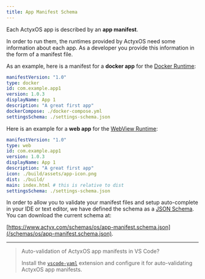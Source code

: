 ```yaml
---
title: App Manifest Schema
---
```


Each ActyxOS app is described by an **app manifest**.

In order to run them, the runtimes provided by ActyxOS need some information about each app. As a developer you provide this information in the form of a manifest file.

As an example, here is a manifest for a **docker app** for the [Docker Runtime](/docs/os/advanced-guides/actyxos-on-docker):

```yaml
manifestVersion: "1.0"
type: docker
id: com.example.app1
version: 1.0.3
displayName: App 1
description: "A great first app"
dockerCompose: ./docker-compose.yml
settingsSchema: ./settings-schema.json
```

Here is an example for a **web app** for the [WebView Runtime](/docs/os/advanced-guides/app-runtimes):

```yaml
manifestVersion: "1.0"
type: web
id: com.example.app1
version: 1.0.3
displayName: App 1
description: "A great first app"
icon: ./build/assets/app-icon.png
dist: ./build/
main: index.html # this is relative to dist
settingsSchema: ./settings-schema.json
```


In order to allow you to validate your manifest files and setup auto-complete in your IDE or text editor, we have defined the schema as a [JSON Schema](https://json-schema.org/). You can download the current schema at:

[https://www.actyx.com/schemas/os/app-manifest.schema.json](/schemas/os/app-manifest.schema.json).

---

> Auto-validation of ActyxOS app manifests in VS Code?
>
> Install the [`vscode-yaml`](https://github.com/redhat-developer/vscode-yaml#associating-a-schema-to-a-glob-pattern-via-yamlschemas) extension and configure it for auto-validating ActyxOS app manifests.
